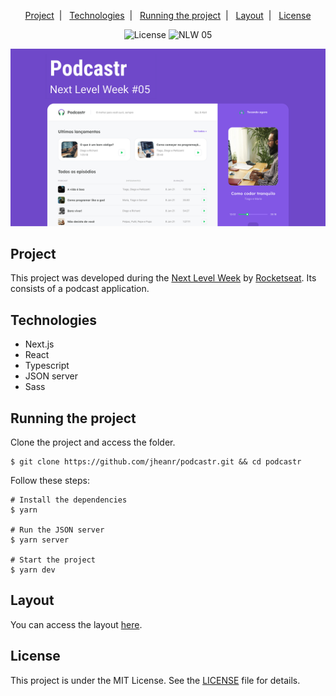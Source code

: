 <p align="center">
  <a href="#project">Project</a>&nbsp;&nbsp;|&nbsp;&nbsp;
  <a href="#technologies">Technologies</a>&nbsp;&nbsp;|&nbsp;&nbsp;
  <a href="#running-the-project">Running the project</a>&nbsp;&nbsp;|&nbsp;&nbsp;
  <a href="#layout">Layout</a>&nbsp;&nbsp;|&nbsp;&nbsp;
  <a href="#license">License</a>
</p>

<p align="center">
  <img alt="License" src="https://img.shields.io/static/v1?label=license&message=MIT&color=6f48c9&labelColor=0A1033">

 <img src="https://img.shields.io/static/v1?label=NLW&message=05&color=6f48c9&labelColor=0A1033" alt="NLW 05" />
</p>


![cover](.github/cover.png?style=flat)


## Project

This project was developed during the [Next Level Week](https://nextlevelweek.com/) by [Rocketseat](https://rocketseat.com.br). Its consists of a podcast application.


## Technologies

* Next.js
* React
* Typescript
* JSON server
* Sass


## Running the project

Clone the project and access the folder.

```shell
$ git clone https://github.com/jheanr/podcastr.git && cd podcastr
```

Follow these steps:

```shell
# Install the dependencies
$ yarn

# Run the JSON server
$ yarn server

# Start the project
$ yarn dev
```

## Layout

You can access the layout [here](https://www.figma.com/file/UwFEntsHpHYJlHNQAQr4gA/Podcastr?node-id=160%3A2761). 

## License

This project is under the MIT License. See the [LICENSE](LICENSE.md) file for details.
